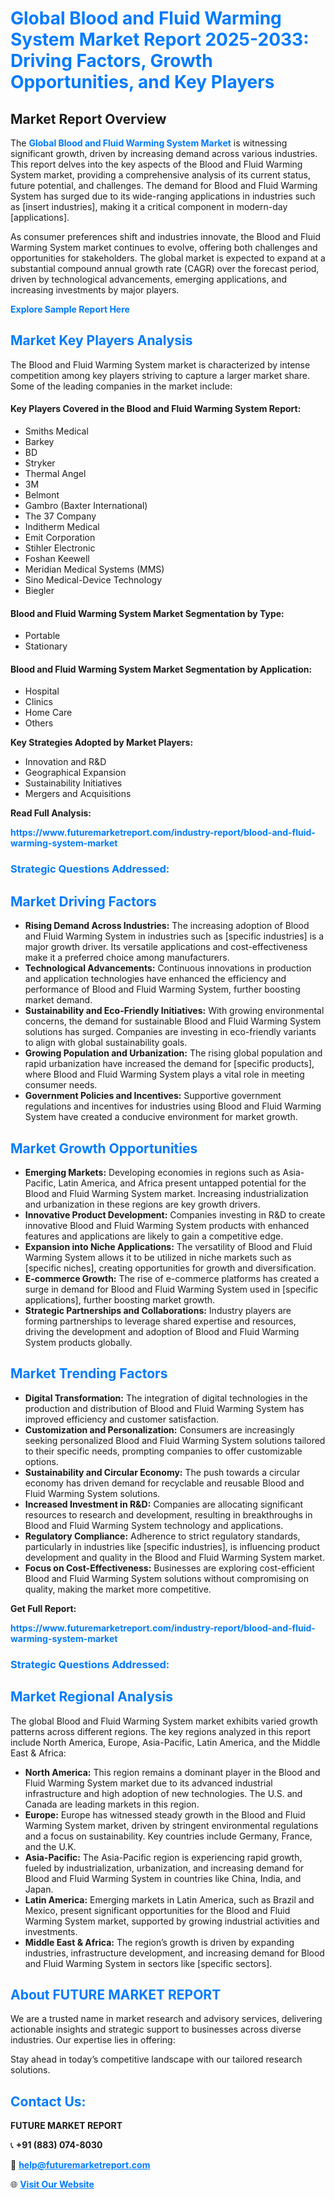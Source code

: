 <h1 style="color: #007BFF;">Global Blood and Fluid Warming System Market Report 2025-2033: Driving Factors, Growth Opportunities, and Key Players</h1>

<section id="overview">
<h2>Market Report Overview</h2>
<p>The <a href="https://www.futuremarketreport.com/industry-report/blood-and-fluid-warming-system-market" style="color: #007BFF; text-decoration: none;"><strong>Global Blood and Fluid Warming System Market</strong></a> is witnessing significant growth, driven by increasing demand across various industries. This report delves into the key aspects of the Blood and Fluid Warming System market, providing a comprehensive analysis of its current status, future potential, and challenges. The demand for Blood and Fluid Warming System has surged due to its wide-ranging applications in industries such as [insert industries], making it a critical component in modern-day [applications].</p>
<p>As consumer preferences shift and industries innovate, the Blood and Fluid Warming System market continues to evolve, offering both challenges and opportunities for stakeholders. The global market is expected to expand at a substantial compound annual growth rate (CAGR) over the forecast period, driven by technological advancements, emerging applications, and increasing investments by major players.</p>
</section>

<section id="overview">
<p><a href="https://www.futuremarketreport.com/request-sample/reportId=64553" style="color: #007BFF; text-decoration: none;"><strong>Explore Sample Report Here</strong></a></p>
</section>

<section id="key-players">
<h2 style="color: #007BFF;">Market Key Players Analysis</h2>
<p>The Blood and Fluid Warming System market is characterized by intense competition among key players striving to capture a larger market share. Some of the leading companies in the market include:</p>
<h4>Key Players Covered in the Blood and Fluid Warming System Report:</h4>
<ul><li>Smiths Medical</li><li>Barkey</li><li>BD</li><li>Stryker</li><li>Thermal Angel</li><li>3M</li><li>Belmont</li><li>Gambro (Baxter International)</li><li>The 37 Company</li><li>Inditherm Medical</li><li>Emit Corporation</li><li>Stihler Electronic</li><li>Foshan Keewell</li><li>Meridian Medical Systems (MMS)</li><li>Sino Medical-Device Technology</li><li>Biegler</li></ul>
<h4>Blood and Fluid Warming System Market Segmentation by Type:</h4>
<ul><li>Portable</li><li>Stationary</li></ul>

<h4>Blood and Fluid Warming System Market Segmentation by Application:</h4>
<ul><li>Hospital</li><li>Clinics</li><li>Home Care</li><li>Others</li></ul>
<p><strong>Key Strategies Adopted by Market Players:</strong></p>
<ul>
<li>Innovation and R&D</li>
<li>Geographical Expansion</li>
<li>Sustainability Initiatives</li>
<li>Mergers and Acquisitions</li>
</ul>
</section>

<section>
<p><strong>Read Full Analysis: </strong></p><a href="https://www.futuremarketreport.com/industry-report/blood-and-fluid-warming-system-market" style="color: #007BFF; text-decoration: none;"><strong>https://www.futuremarketreport.com/industry-report/blood-and-fluid-warming-system-market</strong></a>
<h3 style="color: #007BFF;">Strategic Questions Addressed:</h3>
</section>

<section id="driving-factors">
<h2 style="color: #007BFF;">Market Driving Factors</h2>
<ul>
<li><strong>Rising Demand Across Industries:</strong> The increasing adoption of Blood and Fluid Warming System in industries such as [specific industries] is a major growth driver. Its versatile applications and cost-effectiveness make it a preferred choice among manufacturers.</li>
<li><strong>Technological Advancements:</strong> Continuous innovations in production and application technologies have enhanced the efficiency and performance of Blood and Fluid Warming System, further boosting market demand.</li>
<li><strong>Sustainability and Eco-Friendly Initiatives:</strong> With growing environmental concerns, the demand for sustainable Blood and Fluid Warming System solutions has surged. Companies are investing in eco-friendly variants to align with global sustainability goals.</li>
<li><strong>Growing Population and Urbanization:</strong> The rising global population and rapid urbanization have increased the demand for [specific products], where Blood and Fluid Warming System plays a vital role in meeting consumer needs.</li>
<li><strong>Government Policies and Incentives:</strong> Supportive government regulations and incentives for industries using Blood and Fluid Warming System have created a conducive environment for market growth.</li>
</ul>
</section>

<section id="growth-opportunities">
<h2 style="color: #007BFF;">Market Growth Opportunities</h2>
<ul>
<li><strong>Emerging Markets:</strong> Developing economies in regions such as Asia-Pacific, Latin America, and Africa present untapped potential for the Blood and Fluid Warming System market. Increasing industrialization and urbanization in these regions are key growth drivers.</li>
<li><strong>Innovative Product Development:</strong> Companies investing in R&D to create innovative Blood and Fluid Warming System products with enhanced features and applications are likely to gain a competitive edge.</li>
<li><strong>Expansion into Niche Applications:</strong> The versatility of Blood and Fluid Warming System allows it to be utilized in niche markets such as [specific niches], creating opportunities for growth and diversification.</li>
<li><strong>E-commerce Growth:</strong> The rise of e-commerce platforms has created a surge in demand for Blood and Fluid Warming System used in [specific applications], further boosting market growth.</li>
<li><strong>Strategic Partnerships and Collaborations:</strong> Industry players are forming partnerships to leverage shared expertise and resources, driving the development and adoption of Blood and Fluid Warming System products globally.</li>
</ul>
</section>

<section id="trending-factors">
<h2 style="color: #007BFF;">Market Trending Factors</h2>
<ul>
<li><strong>Digital Transformation:</strong> The integration of digital technologies in the production and distribution of Blood and Fluid Warming System has improved efficiency and customer satisfaction.</li>
<li><strong>Customization and Personalization:</strong> Consumers are increasingly seeking personalized Blood and Fluid Warming System solutions tailored to their specific needs, prompting companies to offer customizable options.</li>
<li><strong>Sustainability and Circular Economy:</strong> The push towards a circular economy has driven demand for recyclable and reusable Blood and Fluid Warming System solutions.</li>
<li><strong>Increased Investment in R&D:</strong> Companies are allocating significant resources to research and development, resulting in breakthroughs in Blood and Fluid Warming System technology and applications.</li>
<li><strong>Regulatory Compliance:</strong> Adherence to strict regulatory standards, particularly in industries like [specific industries], is influencing product development and quality in the Blood and Fluid Warming System market.</li>
<li><strong>Focus on Cost-Effectiveness:</strong> Businesses are exploring cost-efficient Blood and Fluid Warming System solutions without compromising on quality, making the market more competitive.</li>
</ul>
</section>

<section>
<p><strong>Get Full Report: </strong></p><a href="https://www.futuremarketreport.com/industry-report/blood-and-fluid-warming-system-market" style="color: #007BFF; text-decoration: none;"><strong>https://www.futuremarketreport.com/industry-report/blood-and-fluid-warming-system-market</strong></a>
<h3 style="color: #007BFF;">Strategic Questions Addressed:</h3>
</section>


<section id="regional-analysis">
<h2 style="color: #007BFF;">Market Regional Analysis</h2>
<p>The global Blood and Fluid Warming System market exhibits varied growth patterns across different regions. The key regions analyzed in this report include North America, Europe, Asia-Pacific, Latin America, and the Middle East & Africa:</p>
<ul>
<li><strong>North America:</strong> This region remains a dominant player in the Blood and Fluid Warming System market due to its advanced industrial infrastructure and high adoption of new technologies. The U.S. and Canada are leading markets in this region.</li>
<li><strong>Europe:</strong> Europe has witnessed steady growth in the Blood and Fluid Warming System market, driven by stringent environmental regulations and a focus on sustainability. Key countries include Germany, France, and the U.K.</li>
<li><strong>Asia-Pacific:</strong> The Asia-Pacific region is experiencing rapid growth, fueled by industrialization, urbanization, and increasing demand for Blood and Fluid Warming System in countries like China, India, and Japan.</li>
<li><strong>Latin America:</strong> Emerging markets in Latin America, such as Brazil and Mexico, present significant opportunities for the Blood and Fluid Warming System market, supported by growing industrial activities and investments.</li>
<li><strong>Middle East & Africa:</strong> The region’s growth is driven by expanding industries, infrastructure development, and increasing demand for Blood and Fluid Warming System in sectors like [specific sectors].</li>
</ul>
</section>

<footer>
<h2 style="color: #007BFF;">About FUTURE MARKET REPORT</h2>
<p>We are a trusted name in market research and advisory services, delivering actionable insights and strategic support to businesses across diverse industries. Our expertise lies in offering:</p>

<p>Stay ahead in today’s competitive landscape with our tailored research solutions.</p>

<h2 style="color: #007BFF;">Contact Us:</h2>
<p><strong>FUTURE MARKET REPORT</strong></p>
<p>📞 <strong>+91 (883) 074-8030</strong></p>
<p>📧 <strong><a href="mailto:help@futuremarketreport.com" style="color: #007BFF;">help@futuremarketreport.com</a></strong></p>
<p>🌐 <strong><a href="https://www.futuremarketreport.com/" style="color: #007BFF;">Visit Our Website</a></strong></p>
</footer>